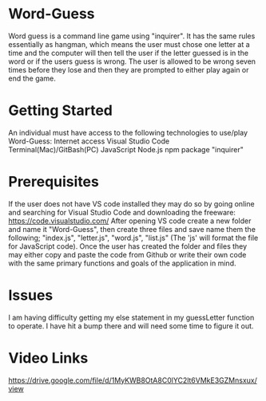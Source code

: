 # Word-Guess
Word guess is a command line game using "inquirer". It has the same rules essentially as hangman,
which means the user must chose one letter at a time and the computer will then tell the user 
if the letter guessed is in the word or if the users guess is wrong. The user is allowed to be wrong seven times
before they lose and then they are prompted to either play again or end the game.

# Getting Started
An individual must have access to the following technologies to use/play Word-Guess:
        Internet access
        Visual Studio Code
        Terminal(Mac)/GitBash(PC)
        JavaScript
        Node.js
        npm package "inquirer"

# Prerequisites
If the user does not have VS code installed they may do so by going online and searching for Visual Studio Code and downloading the 
freeware: https://code.visualstudio.com/
After opening VS code create a new folder and name it "Word-Guess", then create three files and save name them the following;
"index.js", "letter.js", "word.js", "list.js" (The 'js' will format the file for JavaScript code).
Once the user has created the folder and files they may either copy and paste the code from Github or write their own code with the
same primary functions and goals of the application in mind. 

# Issues
I am having difficulty getting my else statement in my guessLetter function to operate. I have hit a bump there and will need some time to figure it out.

# Video Links
https://drive.google.com/file/d/1MyKWB8OtA8C0lYC2lt6VMkE3GZMnsxux/view
